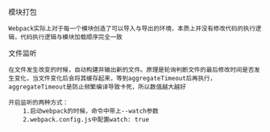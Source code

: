 模块打包

    Webpack实际上对于每一个模块创造了可以导入与导出的环境，本质上并没有修改代码的执行逻辑，代码执行逻辑与模块加载顺序完全一致

文件监听

    在文件发生改变的时候，自动构建并输出新的文件。原理是轮询判断文件的最后修改时间是否发生变化，当文件变化后会将其缓存起来，等到aggregateTimeout后再执行，aggregateTimeout是防止频繁编译导致卡死，所以数值越大越好

    开启监听的两种方式：
        1.启动webpack的时候，命令中带上--watch参数
        2.webpack.config.js中配置watch: true